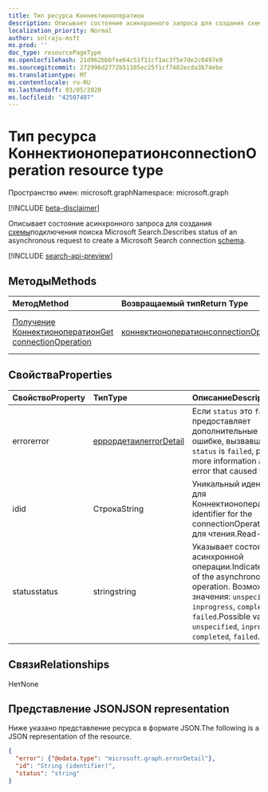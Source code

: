```yaml
---
title: Тип ресурса Коннектионоператион
description: Описывает состояние асинхронного запроса для создания схемы подключения поиска Microsoft Search.
localization_priority: Normal
author: snlraju-msft
ms.prod: ''
doc_type: resourcePageType
ms.openlocfilehash: 21d962bbbfee64c51f11cf1ac3f5e7de2c0497e9
ms.sourcegitcommit: 272996d2772b51105ec25f1cf7482ecda3b74ebe
ms.translationtype: MT
ms.contentlocale: ru-RU
ms.lasthandoff: 03/05/2020
ms.locfileid: "42507487"
---
```

# <a name="connectionoperation-resource-type"></a><span data-ttu-id="d50c6-103">Тип ресурса Коннектионоператион</span><span class="sxs-lookup"><span data-stu-id="d50c6-103">connectionOperation resource type</span></span>

<span data-ttu-id="d50c6-104">Пространство имен: microsoft.graph</span><span class="sxs-lookup"><span data-stu-id="d50c6-104">Namespace: microsoft.graph</span></span>

[!INCLUDE [beta-disclaimer](../../includes/beta-disclaimer.md)]

<span data-ttu-id="d50c6-105">Описывает состояние асинхронного запроса для создания [схемы](schema.md)подключения поиска Microsoft Search.</span><span class="sxs-lookup"><span data-stu-id="d50c6-105">Describes status of an asynchronous request to create a Microsoft Search connection [schema](schema.md).</span></span>

[!INCLUDE [search-api-preview](../../includes/search-api-preview-signup.md)]

## <a name="methods"></a><span data-ttu-id="d50c6-106">Методы</span><span class="sxs-lookup"><span data-stu-id="d50c6-106">Methods</span></span>

| <span data-ttu-id="d50c6-107">Метод</span><span class="sxs-lookup"><span data-stu-id="d50c6-107">Method</span></span>       | <span data-ttu-id="d50c6-108">Возвращаемый тип</span><span class="sxs-lookup"><span data-stu-id="d50c6-108">Return Type</span></span> | <span data-ttu-id="d50c6-109">Описание</span><span class="sxs-lookup"><span data-stu-id="d50c6-109">Description</span></span> |
|:-------------|:------------|:------------|
| [<span data-ttu-id="d50c6-110">Получение Коннектионоператион</span><span class="sxs-lookup"><span data-stu-id="d50c6-110">Get connectionOperation</span></span>](../api/connectionoperation-get.md) | [<span data-ttu-id="d50c6-111">коннектионоператион</span><span class="sxs-lookup"><span data-stu-id="d50c6-111">connectionOperation</span></span>](connectionoperation.md) | <span data-ttu-id="d50c6-112">Чтение свойств объекта Коннектионоператион.</span><span class="sxs-lookup"><span data-stu-id="d50c6-112">Read properties of a connectionOperation object.</span></span> |

## <a name="properties"></a><span data-ttu-id="d50c6-113">Свойства</span><span class="sxs-lookup"><span data-stu-id="d50c6-113">Properties</span></span>

| <span data-ttu-id="d50c6-114">Свойство</span><span class="sxs-lookup"><span data-stu-id="d50c6-114">Property</span></span> | <span data-ttu-id="d50c6-115">Тип</span><span class="sxs-lookup"><span data-stu-id="d50c6-115">Type</span></span>                          | <span data-ttu-id="d50c6-116">Описание</span><span class="sxs-lookup"><span data-stu-id="d50c6-116">Description</span></span>                       |
|:---------|:------------------------------|:----------------------------------|
| <span data-ttu-id="d50c6-117">error</span><span class="sxs-lookup"><span data-stu-id="d50c6-117">error</span></span>    | [<span data-ttu-id="d50c6-118">еррордетаил</span><span class="sxs-lookup"><span data-stu-id="d50c6-118">errorDetail</span></span>](errordetail.md) | <span data-ttu-id="d50c6-119">Если `status` это `failed`так, предоставляет дополнительные сведения об ошибке, вызвавшей сбой.</span><span class="sxs-lookup"><span data-stu-id="d50c6-119">If `status` is `failed`, provides more information about the error that caused the failure.</span></span> |
| <span data-ttu-id="d50c6-120">id</span><span class="sxs-lookup"><span data-stu-id="d50c6-120">id</span></span>       | <span data-ttu-id="d50c6-121">Строка</span><span class="sxs-lookup"><span data-stu-id="d50c6-121">String</span></span>                        | <span data-ttu-id="d50c6-122">Уникальный идентификатор для Коннектионоператион.</span><span class="sxs-lookup"><span data-stu-id="d50c6-122">Unique identifier for the connectionOperation.</span></span> <span data-ttu-id="d50c6-123">Только для чтения.</span><span class="sxs-lookup"><span data-stu-id="d50c6-123">Read-only.</span></span> |
| <span data-ttu-id="d50c6-124">status</span><span class="sxs-lookup"><span data-stu-id="d50c6-124">status</span></span>   | <span data-ttu-id="d50c6-125">string</span><span class="sxs-lookup"><span data-stu-id="d50c6-125">string</span></span>                        | <span data-ttu-id="d50c6-126">Указывает состояние асинхронной операции.</span><span class="sxs-lookup"><span data-stu-id="d50c6-126">Indicates the status of the asynchronous operation.</span></span> <span data-ttu-id="d50c6-127">Возможные значения: `unspecified`, `inprogress`, `completed`, `failed`.</span><span class="sxs-lookup"><span data-stu-id="d50c6-127">Possible values are: `unspecified`, `inprogress`, `completed`, `failed`.</span></span> |

## <a name="relationships"></a><span data-ttu-id="d50c6-128">Связи</span><span class="sxs-lookup"><span data-stu-id="d50c6-128">Relationships</span></span>

<span data-ttu-id="d50c6-129">Нет</span><span class="sxs-lookup"><span data-stu-id="d50c6-129">None</span></span>

## <a name="json-representation"></a><span data-ttu-id="d50c6-130">Представление JSON</span><span class="sxs-lookup"><span data-stu-id="d50c6-130">JSON representation</span></span>

<span data-ttu-id="d50c6-131">Ниже указано представление ресурса в формате JSON.</span><span class="sxs-lookup"><span data-stu-id="d50c6-131">The following is a JSON representation of the resource.</span></span>

<!-- {
  "blockType": "resource",
  "optionalProperties": [

  ],
  "@odata.type": "microsoft.graph.connectionOperation",
  "baseType": "",
  "keyProperty": "id"
}-->

```json
{
  "error": {"@odata.type": "microsoft.graph.errorDetail"},
  "id": "String (identifier)",
  "status": "string"
}
```

<!-- uuid: 16cd6b66-4b1a-43a1-adaf-3a886856ed98
2019-02-04 14:57:30 UTC -->
<!-- {
  "type": "#page.annotation",
  "description": "connectionOperation resource",
  "keywords": "",
  "section": "documentation",
  "tocPath": ""
}-->
